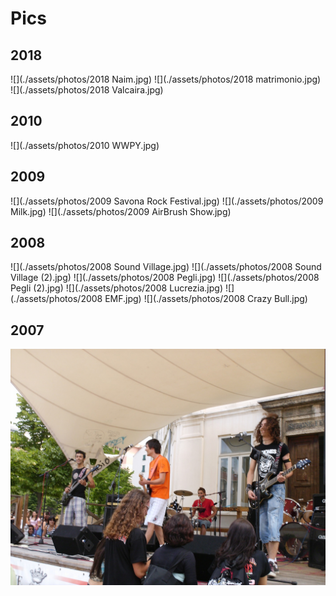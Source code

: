 # Pics

## 2018

![](./assets/photos/2018 Naim.jpg)
![](./assets/photos/2018 matrimonio.jpg)
![](./assets/photos/2018 Valcaira.jpg)

## 2010

![](./assets/photos/2010 WWPY.jpg)

## 2009

![](./assets/photos/2009 Savona Rock Festival.jpg)
![](./assets/photos/2009 Milk.jpg)
![](./assets/photos/2009 AirBrush Show.jpg)

## 2008

![](./assets/photos/2008 Sound Village.jpg)
![](./assets/photos/2008 Sound Village (2).jpg)
![](./assets/photos/2008 Pegli.jpg)
![](./assets/photos/2008 Pegli (2).jpg)
![](./assets/photos/2008 Lucrezia.jpg)
![](./assets/photos/2008 EMF.jpg)
![](./assets/photos/2008 Crazy Bull.jpg)

## 2007

![](./assets/photos/2007-Dani-Nel-Cuore.jpg)